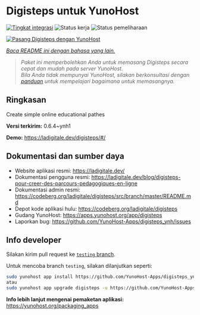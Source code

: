 <!--
N.B.: README ini dibuat secara otomatis oleh <https://github.com/YunoHost/apps/tree/master/tools/readme_generator>
Ini TIDAK boleh diedit dengan tangan.
-->

# Digisteps untuk YunoHost

[![Tingkat integrasi](https://apps.yunohost.org/badge/integration/digisteps)](https://ci-apps.yunohost.org/ci/apps/digisteps/)
![Status kerja](https://apps.yunohost.org/badge/state/digisteps)
![Status pemeliharaan](https://apps.yunohost.org/badge/maintained/digisteps)

[![Pasang Digisteps dengan YunoHost](https://install-app.yunohost.org/install-with-yunohost.svg)](https://install-app.yunohost.org/?app=digisteps)

*[Baca README ini dengan bahasa yang lain.](./ALL_README.md)*

> *Paket ini memperbolehkan Anda untuk memasang Digisteps secara cepat dan mudah pada server YunoHost.*  
> *Bila Anda tidak mempunyai YunoHost, silakan berkonsultasi dengan [panduan](https://yunohost.org/install) untuk mempelajari bagaimana untuk memasangnya.*

## Ringkasan

Create simple online educational pathes

**Versi terkirim:** 0.6.4~ynh1

**Demo:** <https://ladigitale.dev/digisteps/#/>
## Dokumentasi dan sumber daya

- Website aplikasi resmi: <https://ladigitale.dev/>
- Dokumentasi pengguna resmi: <https://ladigitale.dev/blog/digisteps-pour-creer-des-parcours-pedagogiques-en-ligne>
- Dokumentasi admin resmi: <https://codeberg.org/ladigitale/digisteps/src/branch/master/README.md>
- Depot kode aplikasi hulu: <https://codeberg.org/ladigitale/digisteps>
- Gudang YunoHost: <https://apps.yunohost.org/app/digisteps>
- Laporkan bug: <https://github.com/YunoHost-Apps/digisteps_ynh/issues>

## Info developer

Silakan kirim pull request ke [`testing` branch](https://github.com/YunoHost-Apps/digisteps_ynh/tree/testing).

Untuk mencoba branch `testing`, silakan dilanjutkan seperti:

```bash
sudo yunohost app install https://github.com/YunoHost-Apps/digisteps_ynh/tree/testing --debug
atau
sudo yunohost app upgrade digisteps -u https://github.com/YunoHost-Apps/digisteps_ynh/tree/testing --debug
```

**Info lebih lanjut mengenai pemaketan aplikasi:** <https://yunohost.org/packaging_apps>
